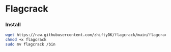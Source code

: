 # Flagcrack
### Install
```bash
wget https://raw.githubusercontent.com/zhiftyDK/flagcrack/main/flagcrack
chmod +x flagcrack
sudo mv flagcrack /bin
```
